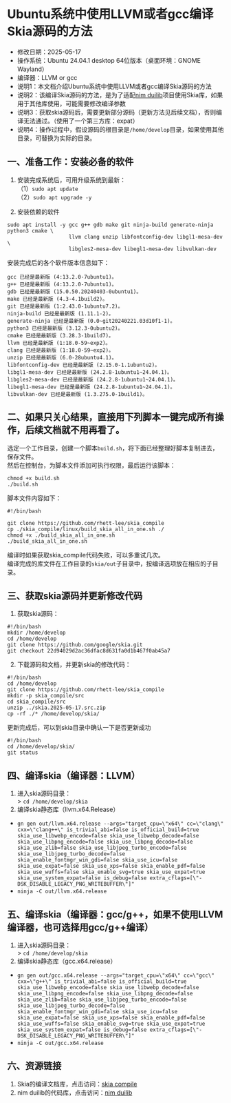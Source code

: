 # Ubuntu系统中使用LLVM或者gcc编译Skia源码的方法 - 修改日期：2025-05-17 - 操作系统：Ubuntu 24.04.1 desktop 64位版本（桌面环境：GNOME Wayland） - 编译器：LLVM or gcc - 说明1：本文档介绍Ubuntu系统中使用LLVM或者gcc编译Skia源码的方法 - 说明2：该编译Skia源码的方法，是为了适配[nim duilib](https://github.com/rhett-lee/nim_duilib)项目使用Skia库，如果用于其他库使用，可能需要修改编译参数 - 说明3：获取skia源码后，需要更新部分源码（更新方法见后续文档），否则编译无法通过。（使用了一个第三方库：expat） - 说明4：操作过程中，假设源码的根目录是`/home/develop`目录，如果使用其他目录，可替换为实际的目录。## 一、准备工作：安装必备的软件1. 安装完成系统后，可用升级系统到最新：    （1）`sudo apt update`    （2）`sudo apt upgrade -y`     2. 安装依赖的软件```sudo apt install -y gcc g++ gdb make git ninja-build generate-ninja python3 cmake \                    llvm clang unzip libfontconfig-dev libgl1-mesa-dev \                    libgles2-mesa-dev libegl1-mesa-dev libvulkan-dev```安装完成后的各个软件版本信息如下：```gcc 已经是最新版 (4:13.2.0-7ubuntu1)。g++ 已经是最新版 (4:13.2.0-7ubuntu1)。gdb 已经是最新版 (15.0.50.20240403-0ubuntu1)。make 已经是最新版 (4.3-4.1build2)。git 已经是最新版 (1:2.43.0-1ubuntu7.2)。ninja-build 已经是最新版 (1.11.1-2)。generate-ninja 已经是最新版 (0.0~git20240221.03d10f1-1)。python3 已经是最新版 (3.12.3-0ubuntu2)。cmake 已经是最新版 (3.28.3-1build7)。llvm 已经是最新版 (1:18.0-59~exp2)。clang 已经是最新版 (1:18.0-59~exp2)。unzip 已经是最新版 (6.0-28ubuntu4.1)。libfontconfig-dev 已经是最新版 (2.15.0-1.1ubuntu2)。libgl1-mesa-dev 已经是最新版 (24.2.8-1ubuntu1~24.04.1)。libgles2-mesa-dev 已经是最新版 (24.2.8-1ubuntu1~24.04.1)。libegl1-mesa-dev 已经是最新版 (24.2.8-1ubuntu1~24.04.1)。libvulkan-dev 已经是最新版 (1.3.275.0-1build1)。```## 二、如果只关心结果，直接用下列脚本一键完成所有操作，后续文档就不用再看了。选定一个工作目录，创建一个脚本`build.sh`，将下面已经整理好脚本复制进去，保存文件。    然后在控制台，为脚本文件添加可执行权限，最后运行该脚本： ```chmod +x build.sh./build.sh```脚本文件内容如下：    ```#!/bin/bashgit clone https://github.com/rhett-lee/skia_compilecp ./skia_compile/linux/build_skia_all_in_one.sh ./chmod +x ./build_skia_all_in_one.sh./build_skia_all_in_one.sh```编译时如果获取skia_compile代码失败，可以多重试几次。    编译完成的库文件在工作目录的`skia/out`子目录中，按编译选项放在相应的子目录。    ## 三、获取skia源码并更新修改代码1. 获取skia源码：    ```#!/bin/bashmkdir /home/develop  cd /home/developgit clone https://github.com/google/skia.gitgit checkout 22d94029d2ac36dfac8d631fa0d1b467f0ab45a7```2. 下载源码和文档，并更新skia的修改代码：    ```#!/bin/bashcd /home/developgit clone https://github.com/rhett-lee/skia_compilemkdir -p skia_compile/srccd skia_compile/srcunzip ../skia.2025-05-17.src.zipcp -rf ./* /home/develop/skia/``` 更新完成后，可以到skia目录中确认一下是否更新成功```#!/bin/bashcd /home/develop/skia/git status``` ## 四、编译skia（编译器：LLVM）1. 进入skia源码目录：    \> `cd /home/develop/skia`2. 编译skia静态库（llvm.x64.Release） - `gn gen out/llvm.x64.release --args="target_cpu=\"x64\" cc=\"clang\" cxx=\"clang++\" is_trivial_abi=false is_official_build=true skia_use_libwebp_encode=false skia_use_libwebp_decode=false skia_use_libpng_encode=false skia_use_libpng_decode=false skia_use_zlib=false skia_use_libjpeg_turbo_encode=false skia_use_libjpeg_turbo_decode=false skia_enable_fontmgr_win_gdi=false skia_use_icu=false skia_use_expat=false skia_use_xps=false skia_enable_pdf=false skia_use_wuffs=false skia_enable_svg=true skia_use_expat=true skia_use_system_expat=false is_debug=false extra_cflags=[\"-DSK_DISABLE_LEGACY_PNG_WRITEBUFFER\"]"`     - `ninja -C out/llvm.x64.release` ## 五、编译skia（编译器：gcc/g++，如果不使用LLVM编译器，也可选择用gcc/g++编译）1. 进入skia源码目录：    \> `cd /home/develop/skia`2. 编译skia静态库（gcc.x64.release） - `gn gen out/gcc.x64.release --args="target_cpu=\"x64\" cc=\"gcc\" cxx=\"g++\" is_trivial_abi=false is_official_build=true skia_use_libwebp_encode=false skia_use_libwebp_decode=false skia_use_libpng_encode=false skia_use_libpng_decode=false skia_use_zlib=false skia_use_libjpeg_turbo_encode=false skia_use_libjpeg_turbo_decode=false skia_enable_fontmgr_win_gdi=false skia_use_icu=false skia_use_expat=false skia_use_xps=false skia_enable_pdf=false skia_use_wuffs=false skia_enable_svg=true skia_use_expat=true skia_use_system_expat=false is_debug=false extra_cflags=[\"-DSK_DISABLE_LEGACY_PNG_WRITEBUFFER\"]"`     - `ninja -C out/gcc.x64.release`## 六、资源链接1. Skia的编译文档库，点击访问：[skia compile](https://github.com/rhett-lee/skia_compile) 2. nim duilib的代码库，点击访问：[nim duilib](https://github.com/rhett-lee/nim_duilib) 